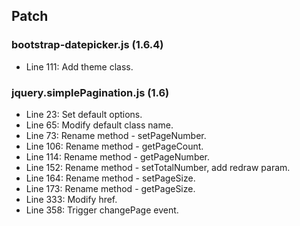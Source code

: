 ## Patch

### bootstrap-datepicker.js (1.6.4)
* Line 111: Add theme class.

### jquery.simplePagination.js (1.6)
* Line 23: Set default options.
* Line 65: Modify default class name.
* Line 73: Rename method - setPageNumber.
* Line 106: Rename method - getPageCount.
* Line 114: Rename method - getPageNumber.
* Line 152: Rename method - setTotalNumber, add redraw param.
* Line 164: Rename method - setPageSize.
* Line 173: Rename method - getPageSize.
* Line 333: Modify href.
* Line 358: Trigger changePage event.

